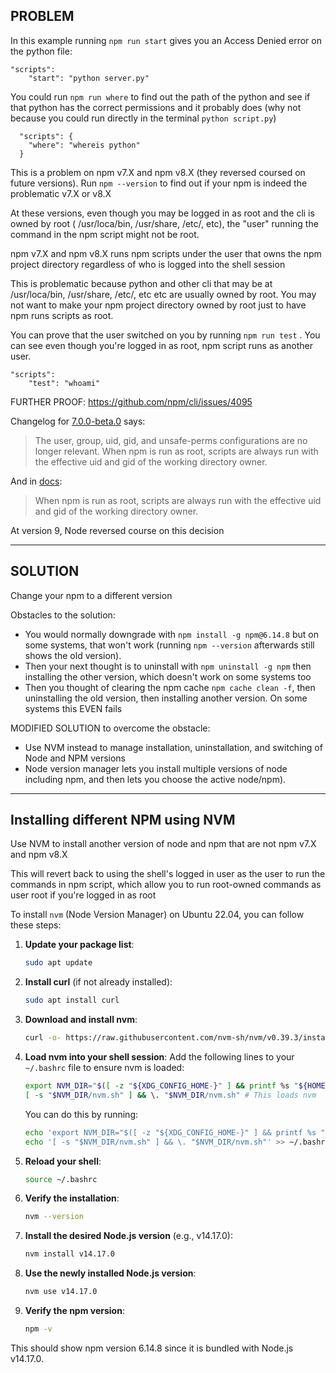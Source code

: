 
## PROBLEM

In this example running `npm run start` gives you an Access Denied error on the python file:
```
"scripts":
	"start": "python server.py"
```

You could run `npm run where` to find out the path of the python and see if that python has the correct permissions and it probably does (why not because you could run directly in the terminal `python script.py`)
```
  "scripts": {  
    "where": "whereis python"  
  }
```


This is a problem on npm v7.X and npm v8.X (they reversed coursed on future versions). Run `npm --version` to find out if your npm is indeed the problematic v7.X or v8.X

At these versions, even though you may be logged in as root and the cli is owned by root ( /usr/loca/bin, /usr/share, /etc/, etc), the "user" running the command in the npm script might not be root. 

npm v7.X and npm v8.X runs npm scripts under the user that owns the npm project directory regardless of who is logged into the shell session

This is problematic because python and other cli that may be at /usr/loca/bin, /usr/share, /etc/, etc etc are usually owned by root. You may not want to make your npm project directory owned by root just to have npm runs scripts as root.

You can prove that the user switched on you by running `npm run test` . You can see even though you're logged in as root, npm script runs as another user.
```
"scripts":
	"test": "whoami"
```

FURTHER PROOF:
https://github.com/npm/cli/issues/4095

Changelog for [7.0.0-beta.0](https://github.com/npm/cli/blob/v8.3.0/changelogs/CHANGELOG-7.md#all-lifecycle-scripts) says:

> The user, group, uid, gid, and unsafe-perms configurations are no longer relevant. When npm is run as root, scripts are always run with the effective uid and gid of the working directory owner.

And in [docs](https://docs.npmjs.com/cli/v8/using-npm/scripts#user):

> When npm is run as root, scripts are always run with the effective uid and gid of the working directory owner.

At version 9, Node reversed course on this decision


---

## SOLUTION

Change your npm to a different version

Obstacles to the solution: 
- You would normally downgrade with `npm install -g npm@6.14.8` but on some systems, that won't work (running `npm --version` afterwards still shows the old version). 
- Then your next thought is to uninstall with `npm uninstall -g npm` then installing the other version, which doesn't work on some systems too
- Then you thought of clearing the npm cache `npm cache clean -f`, then uninstalling the old version, then installing another version. On some systems this EVEN fails

MODIFIED SOLUTION to overcome the obstacle:
- Use NVM instead to manage installation, uninstallation, and switching of Node and NPM versions
- Node version manager lets you install multiple versions of node including npm, and then lets you choose the active node/npm). 

---

## Installing different NPM using NVM

Use NVM to install another version of node and npm that are not npm v7.X and npm v8.X

This will revert back to using the shell's logged in user as the user to run the commands in npm script, which allow you to run root-owned commands as user root if you're logged in as root

To install `nvm` (Node Version Manager) on Ubuntu 22.04, you can follow these steps:

1. **Update your package list**:
   ```sh
   sudo apt update
   ```

2. **Install curl** (if not already installed):
   ```sh
   sudo apt install curl
   ```

3. **Download and install nvm**:
   ```sh
   curl -o- https://raw.githubusercontent.com/nvm-sh/nvm/v0.39.3/install.sh | bash
   ```

4. **Load nvm into your shell session**:
   Add the following lines to your `~/.bashrc` file to ensure nvm is loaded:
   ```sh
   export NVM_DIR="$([ -z "${XDG_CONFIG_HOME-}" ] && printf %s "${HOME}/.nvm" || printf %s "${XDG_CONFIG_HOME}/nvm")"
   [ -s "$NVM_DIR/nvm.sh" ] && \. "$NVM_DIR/nvm.sh" # This loads nvm
   ```

   You can do this by running:
   ```sh
   echo 'export NVM_DIR="$([ -z "${XDG_CONFIG_HOME-}" ] && printf %s "${HOME}/.nvm" || printf %s "${XDG_CONFIG_HOME}/nvm")"' >> ~/.bashrc
   echo '[ -s "$NVM_DIR/nvm.sh" ] && \. "$NVM_DIR/nvm.sh"' >> ~/.bashrc
   ```

5. **Reload your shell**:
   ```sh
   source ~/.bashrc
   ```

6. **Verify the installation**:
   ```sh
   nvm --version
   ```

7. **Install the desired Node.js version** (e.g., v14.17.0):
   ```sh
   nvm install v14.17.0
   ```

8. **Use the newly installed Node.js version**:
   ```sh
   nvm use v14.17.0
   ```

9. **Verify the npm version**:
   ```sh
   npm -v
   ```

This should show npm version 6.14.8 since it is bundled with Node.js v14.17.0.